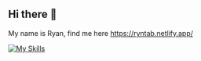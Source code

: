 ## Hi there 👋

My name is Ryan, find me here https://ryntab.netlify.app/

[![My Skills](https://skillicons.dev/icons?i=nuxtjs,vue,windicss,tailwind,php,nodejs,postgres,firebase,aws&theme=dark)](https://skillicons.dev)
